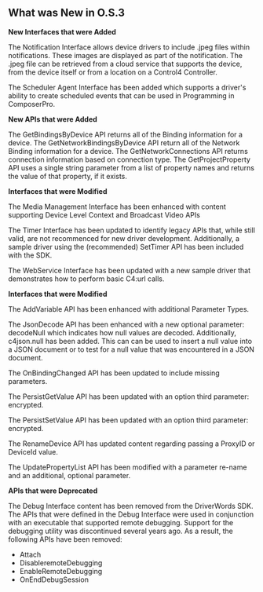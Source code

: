## What was New in O.S.3

**New Interfaces that  were Added**

The Notification Interface allows device drivers to include .jpeg files within notifications. These images are displayed as part of the notification. The .jpeg file can be retrieved from a cloud service that supports the device, from the device itself or from a location on a Control4 Controller.

The Scheduler Agent Interface has been added which supports a driver's ability to create scheduled events that can be used in Programming in ComposerPro.


**New APIs that were Added**

The GetBindingsByDevice API returns all of the Binding information for a device.
The GetNetworkBindingsByDevice API return all of the Network Binding information for a device.
The GetNetworkConnections API returns connection information based on connection type.
The GetProjectProperty API uses a single string parameter from a list of property names and returns the value of that property, if it exists. 


**Interfaces that were Modified**

The Media Management Interface has been enhanced with content supporting Device Level Context and Broadcast Video APIs

The Timer Interface has been updated to identify legacy APIs that, while still valid, are not recommenced for new driver development. Additionally, a sample driver using the (recommended) SetTimer API has been included with the SDK.

The WebService Interface has been updated with a new sample driver that demonstrates how to perform basic C4:url calls.


**Interfaces that were Modified**

The AddVariable API has been enhanced with additional Parameter Types.

The JsonDecode API has been enhanced with a new optional parameter: decodeNull which indicates how null values are decoded. Additionally, c4json.null has been added. This can can be used to insert a null value into a JSON document or to test for a null value that was encountered in a JSON document.

The OnBindingChanged API has been updated to include missing parameters.

The PersistGetValue API has been updated with an option third parameter: encrypted.

The PersistSetValue API has been updated with an option third parameter: encrypted.

The RenameDevice API has updated content regarding passing a ProxyID or DeviceId value.

The UpdatePropertyList API has been modified with a parameter re-name and an additional, optional parameter.


**APIs that were Deprecated**

The Debug Interface content has been removed from the DriverWords SDK. The APIs that were defined in the Debug Interface were used in conjunction with an executable that supported remote debugging. Support for the debugging utility was discontinued several years ago. As a result, the following APIs have been removed:

- Attach
- DisableremoteDebugging
- EnableRemoteDebugging
- OnEndDebugSession